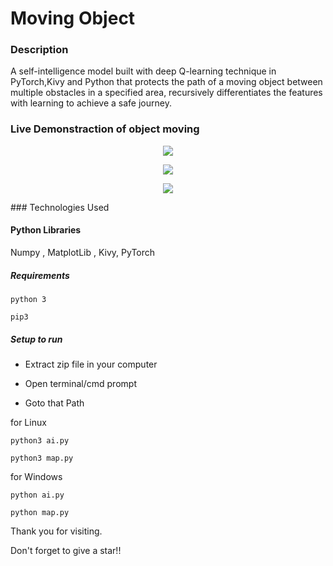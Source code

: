 # Moving Object

### Description
A self-intelligence model built with deep Q-learning technique in PyTorch,Kivy and Python that protects the path of a moving object between multiple obstacles in a specified area, recursively differentiates the features with learning to achieve a safe journey. 

### Live Demonstraction of object moving
<p align="center">
  <img src="https://github.com/RANJEET16520/Moving-Object/tree/master/image/Pic1.png"/>
</p>
<p align="center">
  <img src="https://github.com/RANJEET16520/Moving-Object/tree/master/image/Pic2.png"/>
</p>
<p align="center">
  <img src="https://github.com/RANJEET16520/Moving-Object/tree/master/image/Pic3.png"/>
</p>
### Technologies Used

#### Python Libraries
Numpy , MatplotLib , Kivy, PyTorch

##### Requirements
```
python 3

pip3
```

##### Setup to run

+ Extract zip file in your computer

+ Open terminal/cmd prompt

+ Goto that Path

for Linux
```
python3 ai.py

python3 map.py
```
for Windows
```
python ai.py

python map.py
```

Thank you for visiting.

Don't forget to give a star!!

